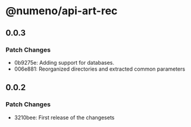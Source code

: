 # @numeno/api-art-rec

## 0.0.3

### Patch Changes

- 0b9275e: Adding support for databases.
- 006e881: Reorganized directories and extracted common parameters

## 0.0.2

### Patch Changes

- 3210bee: First release of the changesets
